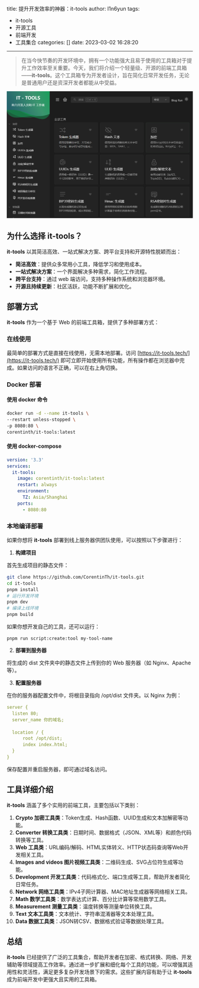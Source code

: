 title: 提升开发效率的神器：it-tools
author: l1n6yun
tags: 
 - it-tools
 - 开源工具
 - 前端开发
 - 工具集合
categories: []
date: 2023-03-02 16:28:20
---
> 在当今快节奏的开发环境中，拥有一个功能强大且易于使用的工具箱对于提升工作效率至关重要。今天，我们将介绍一个轻量级、开源的前端工具箱——**it-tools**。这个工具箱专为开发者设计，旨在简化日常开发任务，无论是普通用户还是资深开发者都能从中受益。

![upload successful](/images/pasted-72.png)

## 为什么选择 it-tools？

**it-tools** 以其简洁高效、一站式解决方案、跨平台支持和开源特性脱颖而出：

- **简洁高效**：提供众多常用小工具，降低学习和使用成本。
- **一站式解决方案**：一个界面解决多种需求，简化工作流程。
- **跨平台支持**：通过 web 端访问，支持多种操作系统和浏览器环境。
- **开源且持续更新**：社区活跃，功能不断扩展和优化。

## 部署方式

**it-tools** 作为一个基于 Web 的前端工具箱，提供了多种部署方式：

### 在线使用

最简单的部署方式是直接在线使用，无需本地部署。访问 [https://it-tools.tech/](https://it-tools.tech/) 即可立即开始使用所有功能，所有操作都在浏览器中完成。如果访问的语言不正确，可以在右上角切换。

### Docker 部署

#### 使用 docker 命令

```bash
docker run -d --name it-tools \
--restart unless-stopped \
-p 8080:80 \
corentinth/it-tools:latest
```

#### 使用 docker-compose

```yml
version: '3.3'
services:
  it-tools:
    image: corentinth/it-tools:latest
    restart: always
    environment:
      TZ: Asia/Shanghai
    ports:
      - 8080:80
```

### 本地编译部署

如果你想将 **it-tools** 部署到线上服务器供团队使用，可以按照以下步骤进行：

1. **构建项目**
  
  首先生成项目的静态文件：
  
  ```bash
git clone https://github.com/CorentinTh/it-tools.git
cd it-tools
pnpm install
# 运行开发环境
pnpm dev
# 编译上线环境
pnpm build
  ```
  
  如果你想开发自己的工具，还可以运行：
  
  ```
  pnpm run script:create:tool my-tool-name
  ```
  
2. **部署到服务器**
  
  将生成的 dist 文件夹中的静态文件上传到你的 Web 服务器（如 Nginx、Apache 等）。
  
3. **配置服务器**
  
  在你的服务器配置文件中，将根目录指向 /opt/dist 文件夹。以 Nginx 为例：
  
  ```yml
server {
    listen 80;
    server_name 你的域名;

    location / {
        root /opt/dist;
        index index.html;
    }
}
   ```
  
  保存配置并重启服务器，即可通过域名访问。
  

## 工具详细介绍

**it-tools** 涵盖了多个实用的前端工具，主要包括以下类别：

1. **Crypto 加密工具类**：Token生成、Hash函数、UUID生成和文本加解密等功能。
2. **Converter 转换工具类**：日期时间、数据格式（JSON、XML等）和颜色代码转换等工具。
3. **Web 工具类**：URL编码/解码、HTML实体转义、HTTP状态码查询等Web开发相关工具。
4. **Images and videos 图片视频工具类**：二维码生成、SVG占位符生成等功能。
5. **Development 开发工具类**：代码格式化、端口生成等工具，帮助开发者简化日常任务。
6. **Network 网络工具类**：IPv4子网计算器、MAC地址生成器等网络相关工具。
7. **Math 数学工具类**：数学表达式计算、百分比计算等常用数学工具。
8. **Measurement 测量工具类**：温度转换等测量单位转换工具。
9. **Text 文本工具类**：文本统计、字符串混淆器等文本处理工具。
10. **Data 数据工具类**：JSON转CSV、数据格式验证等数据处理工具。

## 总结

**it-tools** 已经提供了广泛的工具集合，帮助开发者在加密、格式转换、网络、开发辅助等领域提高工作效率。通过进一步扩展和细化每个工具的功能，可以增强其适用性和灵活性，满足更多复杂开发场景下的需求。这些扩展内容有助于让 **it-tools** 成为前端开发中更强大且实用的工具箱。